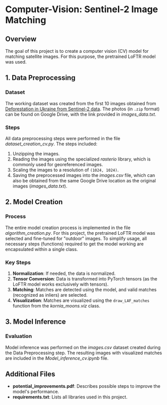 # Computer-Vision: Sentinel-2 Image Matching

## Overview
The goal of this project is to create a computer vision (CV) model for matching satellite images. For this purpose, the pretrained LoFTR model was used.

## 1. Data Preprocessing
### Dataset
The working dataset was created from the first 10 images obtained from [Deforestation in Ukraine from Sentinel-2 data](https://www.kaggle.com/datasets/isaienkov/deforestation-in-ukraine). The photos (in `.zip` format) can be found on Google Drive, with the link provided in *images_data.txt*. 

### Steps
All data preprocessing steps were performed in the file *dataset_creation_cv.py*. The steps included:
1. Unzipping the images.
2. Reading the images using the specialized *rasterio* library, which is commonly used for georeferenced images.
3. Scaling the images to a resolution of `(1024, 1024)`.
4. Saving the preprocessed images into the *images.csv* file, which can also be obtained from the same Google Drive location as the original images (*images_data.txt*).

## 2. Model Creation
### Process
The entire model creation process is implemented in the file *algorithm_creation.py*. For this project, the pretrained LoFTR model was selected and fine-tuned for "outdoor" images. To simplify usage, all necessary steps (functions) required to get the model working are encapsulated within a single class.

### Key Steps
1. **Normalization**: If needed, the data is normalized.
2. **Tensor Conversion**: Data is transformed into PyTorch tensors (as the LoFTR model works exclusively with tensors).
3. **Matching**: Matches are detected using the model, and valid matches (recognized as inliers) are selected.
4. **Visualization**: Matches are visualized using the `draw_LAF_matches` function from the *kornia_moons.viz* class.

## 3. Model Inference
### Evaluation
Model inference was performed on the *images.csv* dataset created during the Data Preprocessing step. The resulting images with visualized matches are included in the *Model_inference_cv.ipynb* file.

## Additional Files
- **potential_improvements.pdf**: Describes possible steps to improve the model's performance.
- **requirements.txt**: Lists all libraries used in this project.
